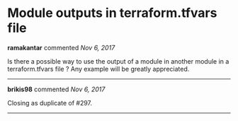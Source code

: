# Module outputs in terraform.tfvars file

**ramakantar** commented *Nov 6, 2017*

Is there a possible way to use the output of a module in another module in a terraform.tfvars file ? Any example will be greatly appreciated.
<br />
***


**brikis98** commented *Nov 6, 2017*

Closing as duplicate of #297. 
***

